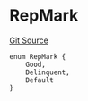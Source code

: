 # RepMark
[Git Source](https://github.com/teller-protocol/teller-protocol-v2/blob/cc7fb9358a2518de7ee33e518ebac21eac498b0d/contracts/interfaces/IReputationManager.sol)


```solidity
enum RepMark {
    Good,
    Delinquent,
    Default
}
```

